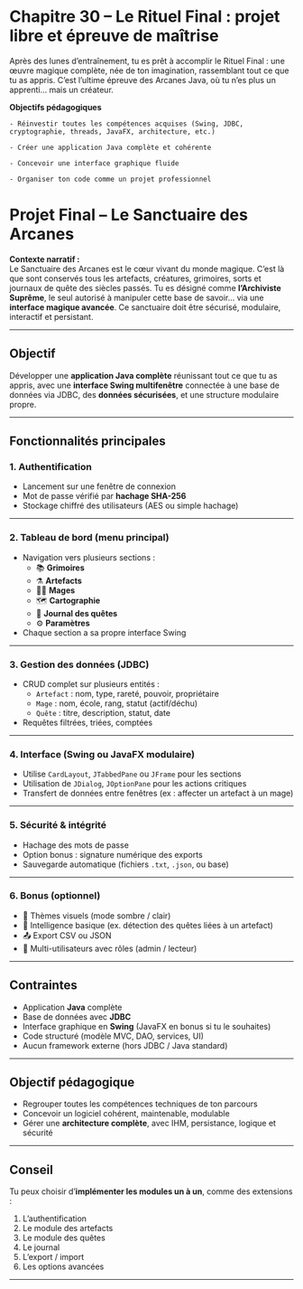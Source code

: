 # Chapitre 30 – Le Rituel Final : projet libre et épreuve de maîtrise

Après des lunes d’entraînement, tu es prêt à accomplir le Rituel Final : une œuvre magique complète, née de ton imagination, rassemblant tout ce que tu as appris. C’est l’ultime épreuve des Arcanes Java, où tu n’es plus un apprenti… mais un créateur.

**Objectifs pédagogiques**

    - Réinvestir toutes les compétences acquises (Swing, JDBC, cryptographie, threads, JavaFX, architecture, etc.)

    - Créer une application Java complète et cohérente

    - Concevoir une interface graphique fluide

    - Organiser ton code comme un projet professionnel
    
# Projet Final – Le Sanctuaire des Arcanes

**Contexte narratif :**  
Le Sanctuaire des Arcanes est le cœur vivant du monde magique. C’est là que sont conservés tous les artefacts, créatures, grimoires, sorts et journaux de quête des siècles passés. Tu es désigné comme **l’Archiviste Suprême**, le seul autorisé à manipuler cette base de savoir… via une **interface magique avancée**. Ce sanctuaire doit être sécurisé, modulaire, interactif et persistant.

---

## Objectif

Développer une **application Java complète** réunissant tout ce que tu as appris, avec une **interface Swing multifenêtre** connectée à une base de données via JDBC, des **données sécurisées**, et une structure modulaire propre.

---

## Fonctionnalités principales

### 1. Authentification
- Lancement sur une fenêtre de connexion
- Mot de passe vérifié par **hachage SHA-256**
- Stockage chiffré des utilisateurs (AES ou simple hachage)

---

### 2. Tableau de bord (menu principal)
- Navigation vers plusieurs sections :
  - 📚 **Grimoires**
  - ⚗️ **Artefacts**
  - 🧙‍♂️ **Mages**
  - 🗺️ **Cartographie**
  - 📖 **Journal des quêtes**
  - ⚙️ **Paramètres**
- Chaque section a sa propre interface Swing

---

### 3. Gestion des données (JDBC)
- CRUD complet sur plusieurs entités :
  - `Artefact` : nom, type, rareté, pouvoir, propriétaire
  - `Mage` : nom, école, rang, statut (actif/déchu)
  - `Quête` : titre, description, statut, date
- Requêtes filtrées, triées, comptées

---

### 4. Interface (Swing ou JavaFX modulaire)
- Utilise `CardLayout`, `JTabbedPane` ou `JFrame` pour les sections
- Utilisation de `JDialog`, `JOptionPane` pour les actions critiques
- Transfert de données entre fenêtres (ex : affecter un artefact à un mage)

---

### 5. Sécurité & intégrité
- Hachage des mots de passe
- Option bonus : signature numérique des exports
- Sauvegarde automatique (fichiers `.txt`, `.json`, ou base)

---

### 6. Bonus (optionnel)
- 🎨 Thèmes visuels (mode sombre / clair)
- 🧠 Intelligence basique (ex. détection des quêtes liées à un artefact)
- 📤 Export CSV ou JSON
- 🔄 Multi-utilisateurs avec rôles (admin / lecteur)

---

## Contraintes

- Application **Java** complète
- Base de données avec **JDBC**
- Interface graphique en **Swing** (JavaFX en bonus si tu le souhaites)
- Code structuré (modèle MVC, DAO, services, UI)
- Aucun framework externe (hors JDBC / Java standard)

---

## Objectif pédagogique

- Regrouper toutes les compétences techniques de ton parcours
- Concevoir un logiciel cohérent, maintenable, modulable
- Gérer une **architecture complète**, avec IHM, persistance, logique et sécurité

---

## Conseil

Tu peux choisir d’**implémenter les modules un à un**, comme des extensions :
1. L’authentification
2. Le module des artefacts
3. Le module des quêtes
4. Le journal
5. L’export / import
6. Les options avancées

---

